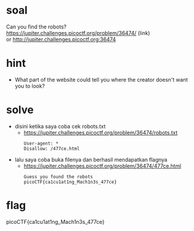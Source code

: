 # soal
Can you find the robots? \
https://jupiter.challenges.picoctf.org/problem/36474/ (link) \
or http://jupiter.challenges.picoctf.org:36474

# hint
- What part of the website could tell you where the creator doesn't want you to look?

# solve
- disini ketika saya coba cek robots.txt
  - https://jupiter.challenges.picoctf.org/problem/36474/robots.txt
    ```
    User-agent: *
    Disallow: /477ce.html
    ```
- lalu saya coba buka filenya dan berhasil mendapatkan flagnya
  - https://jupiter.challenges.picoctf.org/problem/36474/477ce.html
    ```
    Guess you found the robots
    picoCTF{ca1cu1at1ng_Mach1n3s_477ce}
    ```

# flag
picoCTF{ca1cu1at1ng_Mach1n3s_477ce}